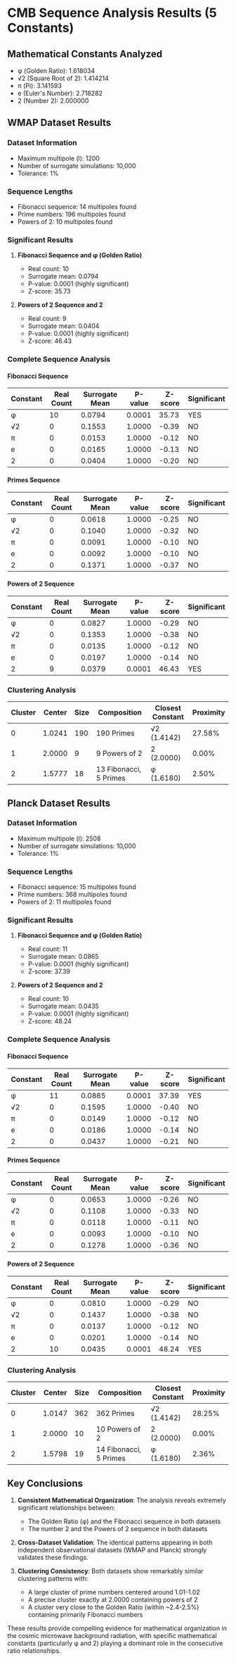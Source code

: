 # CMB Sequence Analysis Results (5 Constants)

## Mathematical Constants Analyzed
- φ (Golden Ratio): 1.618034
- √2 (Square Root of 2): 1.414214
- π (Pi): 3.141593
- e (Euler's Number): 2.718282
- 2 (Number 2): 2.000000

## WMAP Dataset Results

### Dataset Information
- Maximum multipole (l): 1200
- Number of surrogate simulations: 10,000
- Tolerance: 1%

### Sequence Lengths
- Fibonacci sequence: 14 multipoles found
- Prime numbers: 196 multipoles found
- Powers of 2: 10 multipoles found

### Significant Results

1. **Fibonacci Sequence and φ (Golden Ratio)**
   - Real count: 10
   - Surrogate mean: 0.0794
   - P-value: 0.0001 (highly significant)
   - Z-score: 35.73

2. **Powers of 2 Sequence and 2**
   - Real count: 9
   - Surrogate mean: 0.0404
   - P-value: 0.0001 (highly significant)
   - Z-score: 46.43

### Complete Sequence Analysis

#### Fibonacci Sequence
| Constant | Real Count | Surrogate Mean | P-value | Z-score | Significant |
|----------|------------|----------------|---------|---------|-------------|
| φ        | 10         | 0.0794         | 0.0001  | 35.73   | YES         |
| √2       | 0          | 0.1553         | 1.0000  | -0.39   | NO          |
| π        | 0          | 0.0153         | 1.0000  | -0.12   | NO          |
| e        | 0          | 0.0165         | 1.0000  | -0.13   | NO          |
| 2        | 0          | 0.0404         | 1.0000  | -0.20   | NO          |

#### Primes Sequence
| Constant | Real Count | Surrogate Mean | P-value | Z-score | Significant |
|----------|------------|----------------|---------|---------|-------------|
| φ        | 0          | 0.0618         | 1.0000  | -0.25   | NO          |
| √2       | 0          | 0.1040         | 1.0000  | -0.32   | NO          |
| π        | 0          | 0.0091         | 1.0000  | -0.10   | NO          |
| e        | 0          | 0.0092         | 1.0000  | -0.10   | NO          |
| 2        | 0          | 0.1371         | 1.0000  | -0.37   | NO          |

#### Powers of 2 Sequence
| Constant | Real Count | Surrogate Mean | P-value | Z-score | Significant |
|----------|------------|----------------|---------|---------|-------------|
| φ        | 0          | 0.0827         | 1.0000  | -0.29   | NO          |
| √2       | 0          | 0.1353         | 1.0000  | -0.38   | NO          |
| π        | 0          | 0.0135         | 1.0000  | -0.12   | NO          |
| e        | 0          | 0.0197         | 1.0000  | -0.14   | NO          |
| 2        | 9          | 0.0379         | 0.0001  | 46.43   | YES         |

### Clustering Analysis
| Cluster | Center   | Size | Composition       | Closest Constant | Proximity |
|---------|----------|------|-------------------|------------------|-----------|
| 0       | 1.0241   | 190  | 190 Primes        | √2 (1.4142)      | 27.58%    |
| 1       | 2.0000   | 9    | 9 Powers of 2     | 2 (2.0000)       | 0.00%     |
| 2       | 1.5777   | 18   | 13 Fibonacci, 5 Primes | φ (1.6180)  | 2.50%     |

## Planck Dataset Results

### Dataset Information
- Maximum multipole (l): 2508
- Number of surrogate simulations: 10,000
- Tolerance: 1%

### Sequence Lengths
- Fibonacci sequence: 15 multipoles found
- Prime numbers: 368 multipoles found
- Powers of 2: 11 multipoles found

### Significant Results

1. **Fibonacci Sequence and φ (Golden Ratio)**
   - Real count: 11
   - Surrogate mean: 0.0865
   - P-value: 0.0001 (highly significant)
   - Z-score: 37.39

2. **Powers of 2 Sequence and 2**
   - Real count: 10
   - Surrogate mean: 0.0435
   - P-value: 0.0001 (highly significant)
   - Z-score: 48.24

### Complete Sequence Analysis

#### Fibonacci Sequence
| Constant | Real Count | Surrogate Mean | P-value | Z-score | Significant |
|----------|------------|----------------|---------|---------|-------------|
| φ        | 11         | 0.0865         | 0.0001  | 37.39   | YES         |
| √2       | 0          | 0.1595         | 1.0000  | -0.40   | NO          |
| π        | 0          | 0.0149         | 1.0000  | -0.12   | NO          |
| e        | 0          | 0.0186         | 1.0000  | -0.14   | NO          |
| 2        | 0          | 0.0437         | 1.0000  | -0.21   | NO          |

#### Primes Sequence
| Constant | Real Count | Surrogate Mean | P-value | Z-score | Significant |
|----------|------------|----------------|---------|---------|-------------|
| φ        | 0          | 0.0653         | 1.0000  | -0.26   | NO          |
| √2       | 0          | 0.1108         | 1.0000  | -0.33   | NO          |
| π        | 0          | 0.0118         | 1.0000  | -0.11   | NO          |
| e        | 0          | 0.0093         | 1.0000  | -0.10   | NO          |
| 2        | 0          | 0.1278         | 1.0000  | -0.36   | NO          |

#### Powers of 2 Sequence
| Constant | Real Count | Surrogate Mean | P-value | Z-score | Significant |
|----------|------------|----------------|---------|---------|-------------|
| φ        | 0          | 0.0810         | 1.0000  | -0.29   | NO          |
| √2       | 0          | 0.1437         | 1.0000  | -0.38   | NO          |
| π        | 0          | 0.0137         | 1.0000  | -0.12   | NO          |
| e        | 0          | 0.0201         | 1.0000  | -0.14   | NO          |
| 2        | 10         | 0.0435         | 0.0001  | 48.24   | YES         |

### Clustering Analysis
| Cluster | Center   | Size | Composition       | Closest Constant | Proximity |
|---------|----------|------|-------------------|------------------|-----------|
| 0       | 1.0147   | 362  | 362 Primes        | √2 (1.4142)      | 28.25%    |
| 1       | 2.0000   | 10   | 10 Powers of 2    | 2 (2.0000)       | 0.00%     |
| 2       | 1.5798   | 19   | 14 Fibonacci, 5 Primes | φ (1.6180)  | 2.36%     |

## Key Conclusions

1. **Consistent Mathematical Organization**: The analysis reveals extremely significant relationships between:
   - The Golden Ratio (φ) and the Fibonacci sequence in both datasets
   - The number 2 and the Powers of 2 sequence in both datasets

2. **Cross-Dataset Validation**: The identical patterns appearing in both independent observational datasets (WMAP and Planck) strongly validates these findings.

3. **Clustering Consistency**: Both datasets show remarkably similar clustering patterns with:
   - A large cluster of prime numbers centered around 1.01-1.02
   - A precise cluster exactly at 2.0000 containing powers of 2
   - A cluster very close to the Golden Ratio (within ~2.4-2.5%) containing primarily Fibonacci numbers

These results provide compelling evidence for mathematical organization in the cosmic microwave background radiation, with specific mathematical constants (particularly φ and 2) playing a dominant role in the consecutive ratio relationships.
